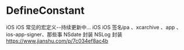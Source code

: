 # DefineConstant
iOS iOS 常见的宏定义--持续更新中...
  iOS iOS 签名ipa 、xcarchive 、app 、ios-app-signer、那些事
  NSdate 封装
  NSLog  封装
https://www.jianshu.com/p/7c034ef8ac4b

